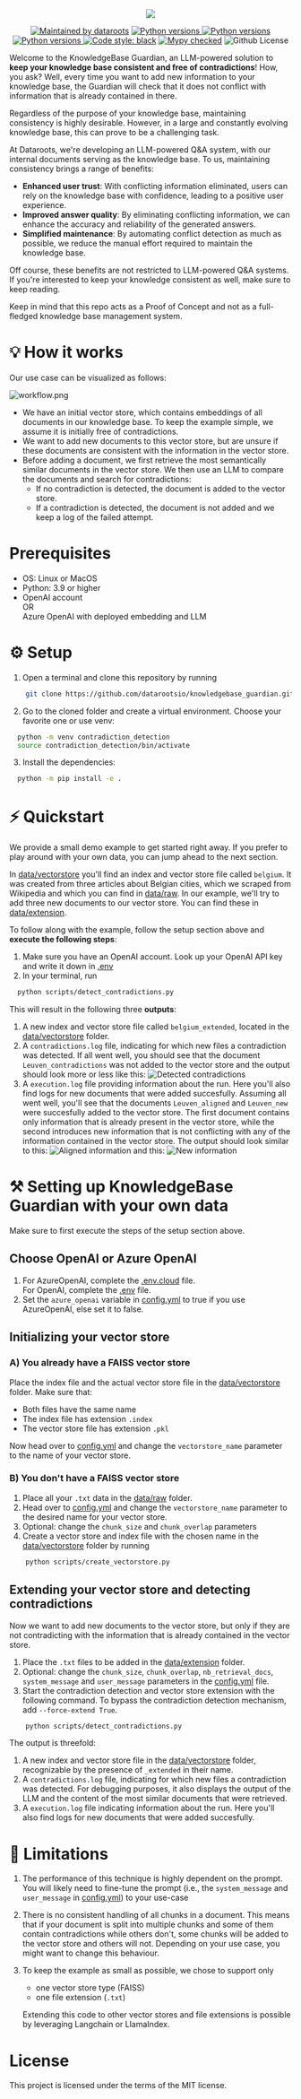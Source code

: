 <div align="center">

<img src="https://github.com/SenneDataroots/llm_contradiction_detection/blob/main/images/kbg.png?raw=true">
</div>

<p align="center">
  <a href="https://dataroots.io"><img alt="Maintained by dataroots" src="https://dataroots.io/maintained-rnd.svg" /></a>
  <a href="https://img.shields.io"><img alt="Python versions" src="https://img.shields.io/badge/python-3.9-green" /> <img alt="Python versions" src="https://img.shields.io/badge/3.10-green"/> <img alt="Python versions" src="https://img.shields.io/badge/3.11-green"/>  </a>
  <a href="https://github.com/psf/black"><img alt="Code style: black" src="https://img.shields.io/badge/code%20style-black-000000.svg" /></a>
   <a href="http://mypy-lang.org/"><img alt="Mypy checked" src="https://img.shields.io/badge/mypy-checked-1f5082.svg" /></a>
  <img alt="Github License" src="https://img.shields.io/badge/License-MIT-green.svg" />
</p>

Welcome to the KnowledgeBase Guardian, an LLM-powered solution to **keep your knowledge base consistent and free of contradictions**! How, you ask? Well, every time you want to add new information to your knowledge base, the Guardian will check that it does not conflict with information that is already contained in there. <br>

Regardless of the purpose of your knowledge base, maintaining consistency is highly desirable. However, in a large and constantly evolving knowledge base, this can prove to be a challenging task. <br>

At Dataroots, we're developing an LLM-powered Q&A system, with our internal documents serving as the knowledge base. To us, maintaining consistency brings a range of benefits:
- **Enhanced user trust**: With conflicting information eliminated, users can rely on the knowledge base with confidence, leading to a positive user experience.
- **Improved answer quality**: By eliminating conflicting information, we can enhance the accuracy and reliability of the generated answers.
- **Simplified maintenance**: By automating conflict detection as much as possible, we reduce the manual effort required to maintain the knowledge base.

Off course, these benefits are not restricted to LLM-powered Q&A systems. If you're interested to keep your knowledge consistent as well, make sure to keep reading.

Keep in mind that this repo acts as a Proof of Concept and not as a full-fledged knowledge base management system.

# 💡 How it works

Our use case can be visualized as follows:

![workflow.png](images/workflow.png)

- We have an initial vector store, which contains embeddings of all documents in our knowledge base. To keep the example simple, we assume it is initially free of contradictions.
- We want to add new documents to this vector store, but are unsure if these documents are consistent with the information in the vector store.
- Before adding a document, we first retrieve the most semantically similar documents in the vector store. We then use an LLM to compare the documents and search for contradictions:
    * If no contradiction is detected, the document is added to the vector store.
    * If a contradiction is detected, the document is not added and we keep a log of the failed attempt.

# Prerequisites

- OS: Linux or MacOS
- Python: 3.9 or higher
- OpenAI account <br> OR <br> Azure OpenAI with deployed embedding and LLM

# ⚙️ Setup

1. Open a terminal and clone this repository by running
```bash
    git clone https://github.com/datarootsio/knowledgebase_guardian.git
```
2. Go to the cloned folder and create a virtual environment. Choose your favorite one or use venv:
```bash
  python -m venv contradiction_detection
  source contradiction_detection/bin/activate
```
3. Install the dependencies:
```bash
  python -m pip install -e .
```

# ⚡️ Quickstart

We provide a small demo example to get started right away. If you prefer to play around with your own data, you can jump ahead to the next section. <br>

In [data/vectorstore](/data/vectorstore) you'll find an index and vector store file called `belgium`. It was created from three articles about Belgian cities, which we scraped from Wikipedia and which you can find in [data/raw](/data/raw). In our example, we'll try to add three new documents to our vector store. You can find these in [data/extension](/data/extension). <br>

To follow along with the example, follow the setup section above and **execute the following steps**:


1. Make sure you have an OpenAI account. Look up your OpenAI API key and write it down in [.env](.env)
2. In your terminal, run
```bash
  python scripts/detect_contradictions.py
```

This will result in the following three **outputs**:

1. A new index and vector store file called `belgium_extended`, located in the [data/vectorstore](/data/vectorstore/) folder.
2. A `contradictions.log` file, indicating for which new files a contradiction was detected. If all went well, you should see that the document `Leuven_contradictions` was not added to the vector store and the output should look more or less like this:
![Detected contradictions](images/contradictions.png)
3. A `execution.log` file providing information about the run. Here you'll also find logs for new documents that were added succesfully. Assuming all went well, you'll see that the documents `Leuven_aligned` and `Leuven_new` were succesfully added to the vector store. The first document contains only information that is already present in the vector store, while the second introduces new information that is not conflicting with any of the information contained in the vector store. The output should look similar to this:
![Aligned information](images/aligned.png)
and this:
![New information](images/new.png)

# ⚒️ Setting up KnowledgeBase Guardian with your own data

Make sure to first execute the steps of the setup section above.

## Choose OpenAI or Azure OpenAI

1. For AzureOpenAI, complete the [.env.cloud](.env.cloud) file. <br>
For OpenAI, complete the [.env](.env) file.
2. Set the `azure_openai` variable in [config.yml](/config.yml) to true if you use AzureOpenAI, else set it to false.

## Initializing your vector store

### A) You already have a FAISS vector store

Place the index file and the actual vector store file in the [data/vectorstore](/data/vectorstore/) folder. Make sure that:
- Both files have the same name
- The index file has extension `.index`
- The vector store file has extension `.pkl`

Now head over to [config.yml](/config.yml) and change the `vectorstore_name` parameter to the name of your vector store.

### B) You don't have a FAISS vector store

1. Place all your `.txt` data in the [data/raw](/data/raw/) folder.
2. Head over to [config.yml](/config.yml) and change the `vectorstore_name` parameter to the desired name for your vector store.
3. Optional: change the `chunk_size` and `chunk_overlap` parameters
4. Create a vector store and index file with the chosen name in the [data/vectorstore](/data/vectorstore/) folder by running
```bash
    python scripts/create_vectorstore.py
```

## Extending your vector store and detecting contradictions

Now we want to add new documents to the vector store, but only if they are not contradicting with the information that is already contained in the vector store.

1. Place the `.txt` files to be added in the [data/extension](/data/extension/) folder.
2. Optional: change the `chunk_size`, `chunk_overlap`, `nb_retrieval_docs`, `system_message` and `user_message` parameters in the [config.yml](/config.yml) file.
3. Start the contradiction detection and vector store extension with the following command. To bypass the contradiction detection mechanism, add `--force-extend True`.
```bash
    python scripts/detect_contradictions.py
```

The output is threefold:
1. A new index and vector store file in the [data/vectorstore](/data/vectorstore/) folder, recognizable by the presence of `_extended` in their name.
2. A `contradictions.log` file, indicating for which new files a contradiction was detected. For debugging purposes, it also displays the output of the LLM and the content of the most similar documents that were retrieved.
3. A `execution.log` file indicating information about the run. Here you'll also find logs for new documents that were added succesfully.

# 🧐 Limitations

1. The performance of this technique is highly dependent on the prompt. You will likely need to fine-tune the prompt (i.e., the `system_message` and `user_message` in [config.yml](/config.yml)) to your use-case

2. There is no consistent handling of all chunks in a document. This means that if your document is split into multiple chunks and some of them contain contradictions while others don't, some chunks will be added to the vector store and others will not. Depending on your use case, you might want to change this behaviour.

3. To keep the example as small as possible, we chose to support only

    - one vector store type (FAISS)
    - one file extension (`.txt`)

    Extending this code to other vector stores and file extensions is possible by leveraging Langchain or LlamaIndex.

# License

This project is licensed under the terms of the MIT license.

